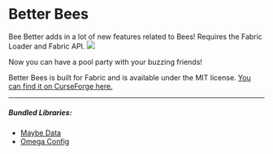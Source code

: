 # Better Bees

Bee Better adds in a lot of new features related to Bees! Requires the Fabric Loader and Fabric API. 
![](https://i.imgur.com/96leTQk.png)

Now you can have a pool party with your buzzing friends!

Better Bees is built for Fabric and is available under the MIT license. [You can find it on CurseForge here.](https://www.curseforge.com/minecraft/mc-mods/better-bees)

---

##### Bundled Libraries:
- [Maybe Data](https://github.com/Draylar/maybe-data)
- [Omega Config](https://github.com/Draylar/omega-config)